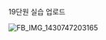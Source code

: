 19단원 실습 업로드


![FB_IMG_1430747203165](https://github.com/GDSC-SWU/2023-AI-ML-study/assets/117229525/de9579ef-2cd8-4418-94fc-1ae44be07fff)
